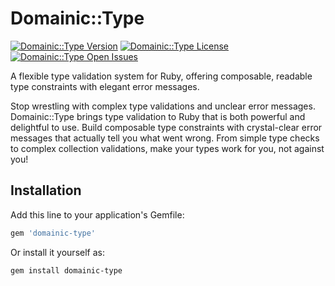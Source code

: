 # Domainic::Type

[![Domainic::Type Version](https://img.shields.io/badge/not%20released-orange?label=gem%20version&logo=rubygems&logoSize=auto&style=for-the-badge)](https://rubygems.org/gems/domainic-type)
[![Domainic::Type License](https://img.shields.io/github/license/domainic/domainic?logo=opensourceinitiative&logoColor=white&logoSize=auto&style=for-the-badge)](./LICENSE)
[![Domainic::Type Open Issues](https://img.shields.io/github/issues-search/domainic/domainic?label=open%20issues&logo=github&logoSize=auto&query=is%3Aopen%20label%3Adomainic-type&color=red&style=for-the-badge)](https://github.com/domainic/domainic/issues?q=state%3Aopen%20label%3Adomainic-type%20)

A flexible type validation system for Ruby, offering composable, readable type constraints with elegant error messages.

Stop wrestling with complex type validations and unclear error messages. Domainic::Type brings type validation to Ruby
that is both powerful and delightful to use. Build composable type constraints with crystal-clear error messages that
actually tell you what went wrong. From simple type checks to complex collection validations, make your types work for
you, not against you!

## Installation

Add this line to your application's Gemfile:

```ruby
gem 'domainic-type'
```

Or install it yourself as:

```bash
gem install domainic-type
```
